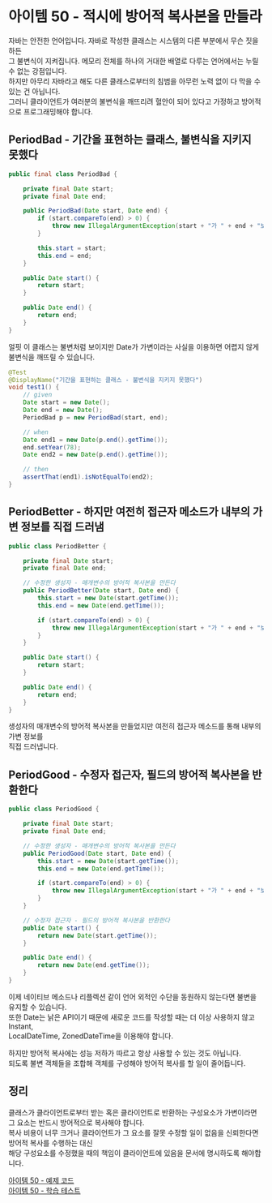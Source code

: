 # 아이템 50 - 적시에 방어적 복사본을 만들라

자바는 안전한 언어입니다. 자바로 작성한 클래스는 시스템의 다른 부분에서 무슨 짓을 하든  
그 불변식이 지켜집니다. 메모리 전체를 하나의 거대한 배열로 다루는 언어에서는 누릴 수 없는 강점입니다.    
하지만 아무리 자바라고 해도 다른 클래스로부터의 침범을 아무런 노력 없이 다 막을 수 있는 건 아닙니다.    
그러니 클라이언트가 여러분의 불변식을 깨뜨리려 혈안이 되어 있다고 가정하고 방어적으로 프로그래밍해야 합니다.       

## PeriodBad - 기간을 표현하는 클래스, 불변식을 지키지 못했다

````java
public final class PeriodBad {

    private final Date start;
    private final Date end;

    public PeriodBad(Date start, Date end) {
        if (start.compareTo(end) > 0) {
            throw new IllegalArgumentException(start + "가 " + end + "보다 늦다.");
        }

        this.start = start;
        this.end = end;
    }

    public Date start() {
        return start;
    }

    public Date end() {
        return end;
    }
}
````

얼핏 이 클래스는 불변처럼 보이지만 Date가 가변이라는 사실을 이용하면 어렵지 않게   
불변식을 깨뜨릴 수 있습니다.    

````java
@Test
@DisplayName("기간을 표현하는 클래스 - 불변식을 지키지 못했다")
void test1() {
    // given
    Date start = new Date();
    Date end = new Date();
    PeriodBad p = new PeriodBad(start, end);

    // when
    Date end1 = new Date(p.end().getTime());
    end.setYear(78);
    Date end2 = new Date(p.end().getTime());

    // then
    assertThat(end1).isNotEqualTo(end2);
}
````

## PeriodBetter - 하지만 여전히 접근자 메소드가 내부의 가변 정보를 직접 드러냄

````java
public class PeriodBetter {

    private final Date start;
    private final Date end;

    // 수정한 생성자 - 매개변수의 방어적 복사본을 만든다
    public PeriodBetter(Date start, Date end) {
        this.start = new Date(start.getTime());
        this.end = new Date(end.getTime());

        if (start.compareTo(end) > 0) {
            throw new IllegalArgumentException(start + "가 " + end + "보다 늦다.");
        }
    }

    public Date start() {
        return start;
    }

    public Date end() {
        return end;
    }
}
````

생성자의 매개변수의 방어적 복사본을 만들었지만 여전히 접근자 메소드를 통해 내부의 가변 정보를   
직접 드러냅니다.    

## PeriodGood - 수정자 접근자, 필드의 방어적 복사본을 반환한다

````java
public class PeriodGood {

    private final Date start;
    private final Date end;

    // 수정한 생성자 - 매개변수의 방어적 복사본을 만든다
    public PeriodGood(Date start, Date end) {
        this.start = new Date(start.getTime());
        this.end = new Date(end.getTime());

        if (start.compareTo(end) > 0) {
            throw new IllegalArgumentException(start + "가 " + end + "보다 늦다.");
        }
    }

    // 수정자 접근자 - 필드의 방어적 복사본을 반환한다
    public Date start() {
        return new Date(start.getTime());
    }

    public Date end() {
        return new Date(end.getTime());
    }
}
````

이제 네이티브 메소드나 리플렉션 같이 언어 외적인 수단을 동원하지 않는다면 불변을 유지할 수 있습니다.      
또한 Date는 낡은 API이기 때문에 새로운 코드를 작성할 때는 더 이상 사용하지 않고 Instant,    
LocalDateTime, ZonedDateTime을 이용해야 합니다.    

하지만 방어적 복사에는 성능 저하가 따르고 항상 사용할 수 있는 것도 아닙니다.     
되도록 불변 객체들을 조합해 객체를 구성해야 방어적 복사를 할 일이 줄어듭니다.   

## 정리

클래스가 클라이언트로부터 받는 혹은 클라이언트로 반환하는 구성요소가 가변이라면 그 요소는 반드시 방어적으로 복사해야 합니다.   
복사 비용이 너무 크거나 클라이언트가 그 요소를 잘못 수정할 일이 없음을 신뢰한다면 방어적 복사를 수행하는 대신   
해당 구성요소를 수정했을 때의 책임이 클라이언트에 있음을 문서에 명시하도록 해야합니다.       

[아이템 50 - 예제 코드](https://github.com/320Hwany/EffectiveJava/tree/main/src/main/java/effective/chapter8/item50)                                                                                    
[아이템 50 - 학습 테스트](https://github.com/320Hwany/EffectiveJava/tree/main/src/test/java/effective/chapter8/item50)         